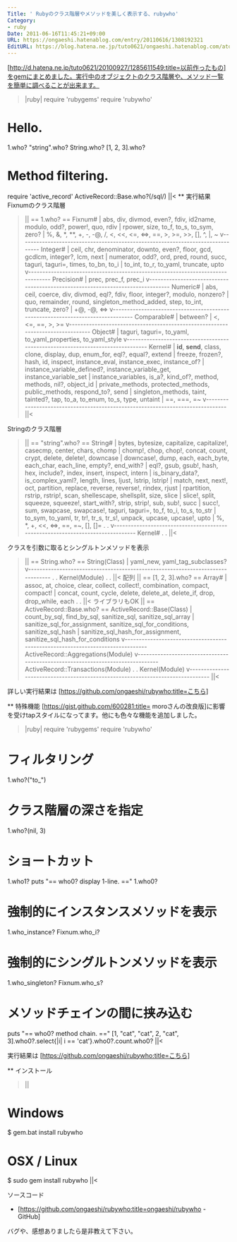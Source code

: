 ```yaml
---
Title: ' Rubyのクラス階層やメソッドを美しく表示する、rubywho'
Category:
- ruby
Date: 2011-06-16T11:45:21+09:00
URL: https://ongaeshi.hatenablog.com/entry/20110616/1308192321
EditURL: https://blog.hatena.ne.jp/tuto0621/ongaeshi.hatenablog.com/atom/entry/6435922169449192835
---
```


[http://d.hatena.ne.jp/tuto0621/20100927/1285611549:title=以前作ったもの]をgemにまとめました。実行中のオブジェクトのクラス階層や、メソッド一覧を簡単に調べることが出来ます。

>|ruby|
require 'rubygems'
require 'rubywho'

# Hello.
1.who?
"string".who?
String.who?
[1, 2, 3].who?

# Method filtering.
require 'active_record'
ActiveRecord::Base.who?(/sql/)
||<
** 実行結果
Fixnumのクラス階層
>||
== 1.who? ==
Fixnum#
| abs, div, divmod, even?, fdiv, id2name, modulo, odd?, power!, quo, rdiv
| rpower, size, to_f, to_s, to_sym, zero?
| %, &, *, **, +, -, -@, /, <, <<, <=, <=>, ==, >, >=, >>, [], ^, |, ~
v-------------------------------------------------------------------------------
Integer#
| ceil, chr, denominator, downto, even?, floor, gcd, gcdlcm, integer?, lcm, next
| numerator, odd?, ord, pred, round, succ, taguri, taguri=, times, to_bn, to_i
| to_int, to_r, to_yaml, truncate, upto
v-------------------------------------------------------------------------------
Precision#
| prec, prec_f, prec_i
v-------------------------------------------------------------------------------
Numeric#
| abs, ceil, coerce, div, divmod, eql?, fdiv, floor, integer?, modulo, nonzero?
| quo, remainder, round, singleton_method_added, step, to_int, truncate, zero?
| +@, -@, <=>
v-------------------------------------------------------------------------------
Comparable#
| between?
| <, <=, ==, >, >=
v-------------------------------------------------------------------------------
Object#
| taguri, taguri=, to_yaml, to_yaml_properties, to_yaml_style
v-------------------------------------------------------------------------------
Kernel#
| __id__, __send__, class, clone, display, dup, enum_for, eql?, equal?, extend
| freeze, frozen?, hash, id, inspect, instance_eval, instance_exec, instance_of?
| instance_variable_defined?, instance_variable_get, instance_variable_set
| instance_variables, is_a?, kind_of?, method, methods, nil?, object_id
| private_methods, protected_methods, public_methods, respond_to?, send
| singleton_methods, taint, tainted?, tap, to_a, to_enum, to_s, type, untaint
| ==, ===, =~
v-------------------------------------------------------------------------------
||<

Stringのクラス階層
>||
== "string".who? ==
String#
| bytes, bytesize, capitalize, capitalize!, casecmp, center, chars, chomp
| chomp!, chop, chop!, concat, count, crypt, delete, delete!, downcase
| downcase!, dump, each, each_byte, each_char, each_line, empty?, end_with?
| eql?, gsub, gsub!, hash, hex, include?, index, insert, inspect, intern
| is_binary_data?, is_complex_yaml?, length, lines, ljust, lstrip, lstrip!
| match, next, next!, oct, partition, replace, reverse, reverse!, rindex, rjust
| rpartition, rstrip, rstrip!, scan, shellescape, shellsplit, size, slice
| slice!, split, squeeze, squeeze!, start_with?, strip, strip!, sub, sub!, succ
| succ!, sum, swapcase, swapcase!, taguri, taguri=, to_f, to_i, to_s, to_str
| to_sym, to_yaml, tr, tr!, tr_s, tr_s!, unpack, upcase, upcase!, upto
| %, *, +, <<, <=>, ==, =~, [], []=
.
.
v-------------------------------------------------------------------------------
Kernel#
.
.
||<

クラスを引数に取るとシングルトンメソッドを表示
>||
== String.who? ==
String(Class)
| yaml_new, yaml_tag_subclasses?
v-------------------------------------------------------------------------------
.
.
Kernel(Module)
.
.
||<
配列
>||
== [1, 2, 3].who? ==
Array#
| assoc, at, choice, clear, collect, collect!, combination, compact, compact!
| concat, count, cycle, delete, delete_at, delete_if, drop, drop_while, each
.
.
||<
ライブラリもOK
>||
== ActiveRecord::Base.who? ==
ActiveRecord::Base(Class)
| count_by_sql, find_by_sql, sanitize_sql, sanitize_sql_array
| sanitize_sql_for_assignment, sanitize_sql_for_conditions, sanitize_sql_hash
| sanitize_sql_hash_for_assignment, sanitize_sql_hash_for_conditions
v-------------------------------------------------------------------------------
ActiveRecord::Aggregations(Module)
v-------------------------------------------------------------------------------
ActiveRecord::Transactions(Module)
.
.
Kernel(Module)
v-------------------------------------------------------------------------------
||<

詳しい実行結果は [https://github.com/ongaeshi/rubywho:title=こちら] 

** 特殊機能
[https://gist.github.com/600281:title= moroさんの改良版]に影響を受けtapスタイルになってます。他にも色々な機能を追加しました。

>|ruby|
require 'rubygems'
require 'rubywho'

# フィルタリング
1.who?("to_")

# クラス階層の深さを指定
1.who?(nil, 3)

# ショートカット
1.who1?
puts "== who0? display 1-line. =="
1.who0?

# 強制的にインスタンスメソッドを表示
1.who_instance?
Fixnum.who_i?

# 強制的にシングルトンメソッドを表示
1.who_singleton?
Fixnum.who_s?

# メソッドチェインの間に挟み込む
puts "== who0? method chain. =="
[1, "cat", "cat", 2, "cat", 3].who0?.select{|i| i == 'cat'}.who0?.count.who0?
||<

実行結果は [https://github.com/ongaeshi/rubywho:title=こちら] 

** インストール
>||
# Windows
$ gem.bat install rubywho

# OSX / Linux
$ sudo gem install rubywho
||<

ソースコード
- [https://github.com/ongaeshi/rubywho:title=ongaeshi/rubywho - GitHub]

バグや、感想ありましたら是非教えて下さい。
